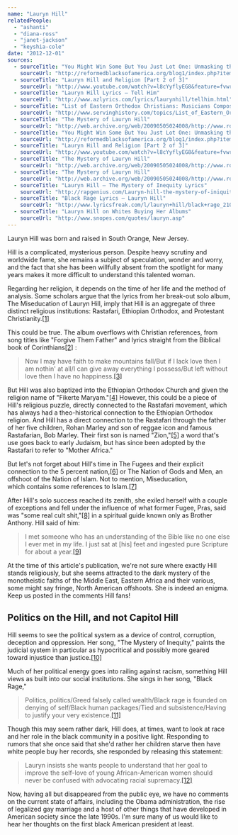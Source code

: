 ```yaml
---
name: "Lauryn Hill"
relatedPeople:
  - "ashanti"
  - "diana-ross"
  - "janet-jackson"
  - "keyshia-cole"
date: "2012-12-01"
sources:
  - sourceTitle: "You Might Win Some But You Just Lot One: Unmasking the Miseducated"
    sourceUrl: "http://reformedblacksofamerica.org/blog1/index.php?itemid=381"
  - sourceTitle: "Lauryn Hill and Religion [Part 2 of 3]"
    sourceUrl: "http://www.youtube.com/watch?v=l8cYyflyEG8&feature=fvwrel"
  - sourceTitle: "Lauryn Hill Lyrics – Tell Him"
    sourceUrl: "http://www.azlyrics.com/lyrics/laurynhill/tellhim.html"
  - sourceTitle: "List of Eastern Orthodox Christians: Musicians Composers"
    sourceUrl: "http://www.servinghistory.com/topics/List_of_Eastern_Orthodox_Christians::sub::Musicians_Composers"
  - sourceTitle: "The Mystery of Lauryn Hill"
    sourceUrl: "http://web.archive.org/web/20090505024008/http://www.rollingstone.com/news/story/5940100/the_mystery_of_lauryn_hill/"
  - sourceTitle: "You Might Win Some But You Just Lot One: Unmasking the Miseducated"
    sourceUrl: "http://reformedblacksofamerica.org/blog1/index.php?itemid=381"
  - sourceTitle: "Lauryn Hill and Religion [Part 2 of 3]"
    sourceUrl: "http://www.youtube.com/watch?v=l8cYyflyEG8&feature=fvwrel"
  - sourceTitle: "The Mystery of Lauryn Hill"
    sourceUrl: "http://web.archive.org/web/20090505024008/http://www.rollingstone.com/news/story/5940100/the_mystery_of_lauryn_hill/"
  - sourceTitle: "The Mystery of Lauryn Hill"
    sourceUrl: "http://web.archive.org/web/20090505024008/http://www.rollingstone.com/news/story/5940100/the_mystery_of_lauryn_hill/"
  - sourceTitle: "Lauryn Hill – The Mystery of Inequity Lyrics"
    sourceUrl: "http://rapgenius.com/Lauryn-hill-the-mystery-of-iniquity-lyrics#lyric"
  - sourceTitle: "Black Rage Lyrics – Lauryn Hill"
    sourceUrl: "http://www.lyricsfreak.com/l/lauryn+hill/black+rage_21047497.html"
  - sourceTitle: "Lauryn Hill on Whites Buying Her Albums"
    sourceUrl: "http://www.snopes.com/quotes/lauryn.asp"
---
```


Lauryn Hill was born and raised in South Orange, New Jersey.

Hill is a complicated, mysterious person. Despite heavy scrutiny and worldwide fame, she remains a subject of speculation, wonder and worry, and the fact that she has been willfully absent from the spotlight for many years makes it more difficult to understand this talented woman.

Regarding her religion, it depends on the time of her life and the method of analysis. Some scholars argue that the lyrics from her break-out solo album, The Miseducation of Lauryn Hill, imply that Hill is an aggregate of three distinct religious institutions: Rastafari, Ethiopian Orthodox, and Protestant Christianity.<a class="source-citation" href="http://reformedblacksofamerica.org/blog1/index.php?itemid=381" title="You Might Win Some But You Just Lot One: Unmasking the Miseducated">[1]</a>

This could be true. The album overflows with Christian references, from song titles like "Forgive Them Father" and lyrics straight from the Biblical book of Corinthians<a class="source-citation" href="http://www.youtube.com/watch?v=l8cYyflyEG8&feature=fvwrel" title="Lauryn Hill and Religion [Part 2 of 3]">[2]</a> :

>Now I may have faith to make mountains fall/But if I lack love then I am nothin' at all/I can give away everything I possess/But left without love then I have no happiness.<a class="source-citation" href="http://www.azlyrics.com/lyrics/laurynhill/tellhim.html" title="Lauryn Hill Lyrics – Tell Him">[3]</a>

But Hill was also baptized into the Ethiopian Orthodox Church and given the religion name of "Fikerte Maryam."<a class="source-citation" href="http://www.servinghistory.com/topics/List_of_Eastern_Orthodox_Christians::sub::Musicians_Composers" title="List of Eastern Orthodox Christians: Musicians Composers">[4]</a> However, this could be a piece of Hill's religious puzzle, directly connected to the Rastafari movement, which has always had a theo-historical connection to the Ethiopian Orthodox religion. And Hill has a direct connection to the Rastafari through the father of her five children, Rohan Marley and son of reggae icon and famous Rastafarian, Bob Marley. Their first son is named "Zion,"<a class="source-citation" href="http://web.archive.org/web/20090505024008/http://www.rollingstone.com/news/story/5940100/the_mystery_of_lauryn_hill/" title="The Mystery of Lauryn Hill">[5]</a> a word that's use goes back to early Judaism, but has since been adopted by the Rastafari to refer to "Mother Africa."

But let's not forget about Hill's time in The Fugees and their explicit connection to the 5 percent nation,<a class="source-citation" href="http://reformedblacksofamerica.org/blog1/index.php?itemid=381" title="You Might Win Some But You Just Lot One: Unmasking the Miseducated">[6]</a> or The Nation of Gods and Men, an offshoot of the Nation of Islam. Not to mention, Miseducation, which contains some references to Islam.<a class="source-citation" href="http://www.youtube.com/watch?v=l8cYyflyEG8&feature=fvwrel" title="Lauryn Hill and Religion [Part 2 of 3]">[7]</a>

After Hill's solo success reached its zenith, she exiled herself with a couple of exceptions and fell under the influence of what former Fugee, Pras, said was "some real cult shit,"<a class="source-citation" href="http://web.archive.org/web/20090505024008/http://www.rollingstone.com/news/story/5940100/the_mystery_of_lauryn_hill/" title="The Mystery of Lauryn Hill">[8]</a> in a spiritual guide known only as Brother Anthony. Hill said of him:

>I met someone who has an understanding of the Bible like no one else I ever met in my life. I just sat at [his] feet and ingested pure Scripture for about a year.<a class="source-citation" href="http://web.archive.org/web/20090505024008/http://www.rollingstone.com/news/story/5940100/the_mystery_of_lauryn_hill/" title="The Mystery of Lauryn Hill">[9]</a>

At the time of this article's publication, we're not sure where exactly Hill stands religiously, but she seems attracted to the dark mystery of the monotheistic faiths of the Middle East, Eastern Africa and their various, some might say fringe, North American offshoots. She is indeed an enigma. Keep us posted in the comments Hill fans!


## Politics on the Hill, and not Capitol Hill

Hill seems to see the political system as a device of control, corruption, deception and oppression. Her song, "The Mystery of Inequity," paints the judicial system in particular as hypocritical and possibly more geared toward injustice than justice.<a class="source-citation" href="http://rapgenius.com/Lauryn-hill-the-mystery-of-iniquity-lyrics#lyric" title="Lauryn Hill – The Mystery of Inequity Lyrics">[10]</a>

Much of her political energy goes into railing against racism, something Hill views as built into our social institutions. She sings in her song, "Black Rage,"

>Politics, politics/Greed falsely called wealth/Black rage is founded on denying of self/Black human packages/Tied and subsistence/Having to justify your very existence.<a class="source-citation" href="http://www.lyricsfreak.com/l/lauryn+hill/black+rage_21047497.html" title="Black Rage Lyrics – Lauryn Hill">[11]</a>

Though this may seem rather dark, Hill does, at times, want to look at race and her role in the black community in a positive light. Responding to rumors that she once said that she'd rather her children starve then have white people buy her records, she responded by releasing this statement:

>Lauryn insists she wants people to understand that her goal to improve the self-love of young African-American women should never be confused with advocating racial supremacy.<a class="source-citation" href="http://www.snopes.com/quotes/lauryn.asp" title="Lauryn Hill on Whites Buying Her Albums">[12]</a>

Now, having all but disappeared from the public eye, we have no comments on the current state of affairs, including the Obama administration, the rise of legalized gay marriage and a host of other things that have developed in American society since the late 1990s. I'm sure many of us would like to hear her thoughts on the first black American president at least.